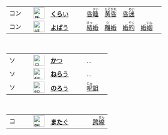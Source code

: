 <table>
  <tr>
    <td>コン　</td>
    <td><img src="https://f.2cn.cn/hanzi/svg/660F.svg" alt="昏" height="30"></td>
    <td><a href="https://jisho.org/search/暗い"><b>くら</b>い</a>　　　<a href="https://jisho.org/search/昏睡"><ins>昏<ruby>睡<rt>すい</rt></ruby></ins></a>　<a href="https://jisho.org/search/黄昏"><ins><ruby>黄昏<rt>たそがれ</rt></ruby></ins></a>　<a href="https://jisho.org/search/昏迷">昏<ruby>迷<rt>めい</rt></ruby></a>　</td>  
  </tr>
  <tr>
    <td>コン　</td>
    <td><img src="https://f.2cn.cn/hanzi/svg/5A5A.svg" alt="婚" height="30"></td>
    <td><a href="https://jisho.org/search/よばい"><b>よば</b>う</a>　　　<a href="https://jisho.org/search/結婚"><ins><ruby>結<rt>けっ</rt></ruby>婚</ins></a>　<a href="https://jisho.org/search/離婚"><ins><ruby>離<rt>り</rt></ruby>婚</ins></a>　<a href="https://jisho.org/search/婚約">婚<ruby>約<rt>やく</rt></ruby></a>　<a href="https://jisho.org/search/婚姻">婚<ruby>姻<rt>いん</rt></ruby></a>　</td>  
  </tr>
</table>


<table>
  <tr>
    <td>ソ　　</td>
    <td><img src="https://f.2cn.cn/hanzi/svg/4E14.svg" alt="且" height="30"></td>
    <td><a href="https://jisho.org/search/且つ"><b>か</b>つ</a>　　　　…</td>　  
  </tr>
  <tr>
    <td>ソ　　</td>
    <td><img src="https://f.2cn.cn/hanzi/svg/72D9.svg" alt="狙" height="30"></td>
    <td><a href="https://jisho.org/search/狙う"><b>ねら</b>う</a>　　　…</td>  
  </tr>
  <tr>
    <td>ソ　　</td>
    <td><img src="https://f.2cn.cn/hanzi/svg/8A5B.svg" alt="詛" height="30"></td>
    <td><a href="https://jisho.org/search/呪う"><b>のろ</b>う</a>　　　<a href="https://jisho.org/search/呪詛"><ins><ruby>呪<rt>じゅ</rt></ruby>詛</ins></a>　</td>  
  </tr>
</table>

<table>
  <tr>
    <td>コ　　</td>
    <td><img src="https://f.2cn.cn/hanzi/svg/8DE8.svg" alt="跨" height="30"></td>
    <td><a href="https://jisho.org/search/跨ぐ"><b>また</b>ぐ</a>　　　　<a href="https://jisho.org/search/跨線"><ins>跨<ruby>線<rt>せん</rt></ruby></ins></a></td>　  
  </tr>
</table>






